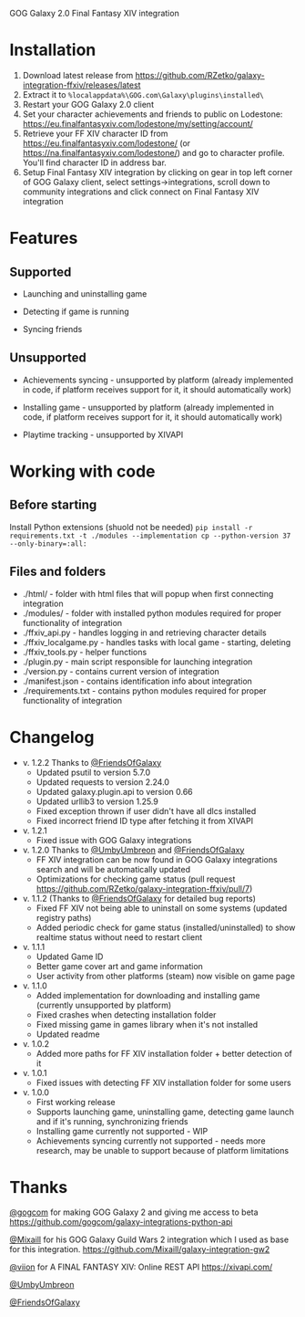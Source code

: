 GOG Galaxy 2.0 Final Fantasy XIV integration

# Installation

1. Download latest release from https://github.com/RZetko/galaxy-integration-ffxiv/releases/latest
2. Extract it to `%localappdata%\GOG.com\Galaxy\plugins\installed\`
3. Restart your GOG Galaxy 2.0 client 
4. Set your character achievements and friends to public on Lodestone: https://eu.finalfantasyxiv.com/lodestone/my/setting/account/
5. Retrieve your FF XIV character ID from https://eu.finalfantasyxiv.com/lodestone/ (or https://na.finalfantasyxiv.com/lodestone/) and go to character profile. You'll find character ID in address bar.
6. Setup Final Fantasy XIV integration by clicking on gear in top left corner of GOG Galaxy client, select settings->integrations, scroll 
down to community integrations and click connect on Final Fantasy XIV integration

# Features

## Supported

* Launching and uninstalling game

* Detecting if game is running

* Syncing friends

## Unsupported

* Achievements syncing - unsupported by platform (already implemented in code, if platform receives support for it, it should automatically work)

* Installing game - unsupported by platform (already implemented in code, if platform receives support for it, it should automatically work)

* Playtime tracking - unsupported by XIVAPI

# Working with code

## Before starting
Install Python extensions (shuold not be needed) `pip install -r requirements.txt -t ./modules --implementation cp --python-version 37 --only-binary=:all:`

## Files and folders
* ./html/ - folder with html files that will popup when first connecting integration
* ./modules/ - folder with installed python modules required for proper functionality of integration
* ./ffxiv_api.py - handles logging in and retrieving character details
* ./ffxiv_localgame.py - handles tasks with local game - starting, deleting
* ./ffxiv_tools.py - helper functions
* ./plugin.py - main script responsible for launching integration
* ./version.py - contains current version of integration
* ./manifest.json - contains identification info about integration
* ./requirements.txt - contains python modules required for proper functionality of integration
    
# Changelog
* v. 1.2.2 Thanks to [@FriendsOfGalaxy](https://github.com/FriendsOfGalaxy)
   * Updated psutil to version 5.7.0
   * Updated requests to version 2.24.0
   * Updated galaxy.plugin.api to version 0.66
   * Updated urllib3 to version 1.25.9
   * Fixed exception thrown if user didn't have all dlcs installed
   * Fixed incorrect friend ID type after fetching it from XIVAPI
* v. 1.2.1
   * Fixed issue with GOG Galaxy integrations
* v. 1.2.0 Thanks to [@UmbyUmbreon](https://github.com/UmbyUmbreon) and [@FriendsOfGalaxy](https://github.com/FriendsOfGalaxy)
   * FF XIV integration can be now found in GOG Galaxy integrations search and will be automatically updated
   * Optimizations for checking game status (pull request https://github.com/RZetko/galaxy-integration-ffxiv/pull/7) 
* v. 1.1.2 (Thanks to [@FriendsOfGalaxy](https://github.com/FriendsOfGalaxy) for detailed bug reports)
   * Fixed FF XIV not being able to uninstall on some systems (updated registry paths)
   * Added periodic check for game status (installed/uninstalled) to show realtime status without need to restart client
* v. 1.1.1
   * Updated Game ID
   * Better game cover art and game information
   * User activity from other platforms (steam) now visible on game page 
* v. 1.1.0
   * Added implementation for downloading and installing game (currently unsupported by platform)
   * Fixed crashes when detecting installation folder
   * Fixed missing game in games library when it's not installed
   * Updated readme
* v. 1.0.2
   * Added more paths for FF XIV installation folder + better detection of it 
* v. 1.0.1
   * Fixed issues with detecting FF XIV installation folder for some users
* v. 1.0.0
   * First working release 
   * Supports launching game, uninstalling game, detecting game launch and if it's running, synchronizing friends
   * Installing game currently not supported - WIP
   * Achievements syncing currently not supported - needs more research, may be unable to support because of platform limitations

# Thanks

[@gogcom](https://github.com/gogcom) for making GOG Galaxy 2 and giving me access to beta 
https://github.com/gogcom/galaxy-integrations-python-api

[@Mixaill](https://github.com/Mixaill) for his GOG Galaxy Guild Wars 2 integration which I used as base for this integration. https://github.com/Mixaill/galaxy-integration-gw2

[@viion](https://twitter.com/viion) for A FINAL FANTASY XIV: Online REST API https://xivapi.com/

[@UmbyUmbreon](https://github.com/UmbyUmbreon)

[@FriendsOfGalaxy](https://github.com/FriendsOfGalaxy)